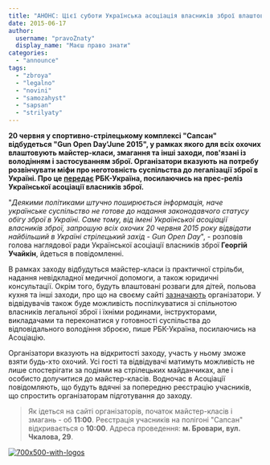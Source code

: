 ```yaml
---
title: "АНОНС: Цієї суботи Українська асоціація власників зброї влаштовує у Броварах \"Gun Open Day\""
date: 2015-06-17
author: 
  username: "pravoZnaty"
  display_name: "Маєш право знати"
categories: 
  - "announce"
tags: 
  - "zbroya"
  - "legalno"
  - "novini"
  - "samozahyst"
  - "sapsan"
  - "strilyaty"
---
```


**20 червня у спортивно-стрілецькому комплексі "Сапсан" відбудеться "Gun Open Day'June 2015", у рамках якого для всіх охочих влаштовують майстер-класи, змагання та інші заходи, пов'язані із володінням і застосуванням зброї. Організатори вказують на потребу розвінчувати міфи про неготовність суспільства до легалізації зброї в Україні. Про це [передає](http://www.rbc.ua/ukr/news/ukrainskaya-assotsiatsiya-vladeltsev-oruzhiya-1434467052.html) РБК-Україна, посилаючись на прес-реліз Української асоціації власників зброї.**

"_Деякими політиками штучно поширюється інформація, наче українське суспільство не готове до надання законодавчого статусу обігу зброї в Україні. Саме тому, від імені Української асоціації власників зброї, запрошую всіх охочих 20 червня 2015 року відвідати найбільший в Україні стрілецький захід - Gun Open Day_", - розповів голова наглядової ради Української асоціації власників зброї **Георгій Учайкін**, йдеться в повідомленні.

В рамках заходу відбудуться майстер-класи із практичної стрільби, надання невідкладної медичної допомоги, а також юридичні консультації. Окрім того, будуть влаштовані розваги для дітей, польова кухня та інші заходи, про що на своєму сайті [зазначають](http://zbroya.info/uk/partner/uavz/events/6198_gun-open-day-june-2015/) організатори. У відвідувачів також буде можливість поспілкуватися зі спільнотою власників легальної зброї і їхніми родинами, інструкторами, викладачами та переконатися у готовності суспільства до відповідального володіння зброєю, пише РБК-Україна, посилаючись на Асоціацію.

Організатори вказують на відкритості заходу, участь у ньому зможе взяти будь-хто охочий. Усі гості та відвідувачі матимуть можливість не лише спостерігати за подіями на стрілецьких майданчиках, але і особисто долучитися до майстер-класів. Водночас в Асоціації повідомляють, що будуть вдячні за попередню реєстрацію учасників, що спростить організаторам підготування до заходу.

> Як ідеться на сайті організаторів, початок майстер-класів і змагань - об **11:00**. Реєстрація учасників на полігоні "Сапсан" відкривається о **10:00**. Адреса проведення: **м. Бровари, вул. Чкалова, 29**.

[![700x500-with-logos](https://mpz.brovary.org/wp-content/uploads/2015/06/700x500-with-logos.jpg)](https://mpz.brovary.org/wp-content/uploads/2015/06/700x500-with-logos.jpg)
